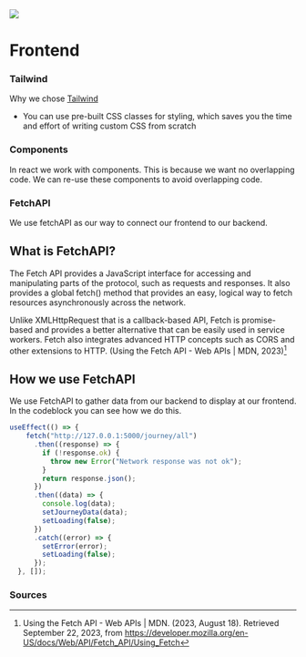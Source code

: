 <img src="https://ordinarycoders.com/_next/image?url=https%3A%2F%2Fd2gdtie5ivbdow.cloudfront.net%2Fmedia%2Fimages%2Fcover_react_tailwind.png&w=1920&q=75"/>

# Frontend


### Tailwind
Why we chose [Tailwind](https://tailwindcss.com)
- You can use pre-built CSS classes for styling, which saves you the time and effort of writing custom CSS from scratch

### Components


In react we work with components. This is because we want no overlapping code. We can re-use these components to avoid overlapping code.

### FetchAPI
We use fetchAPI as our way to connect our frontend to our backend. 

## What is FetchAPI?
The Fetch API provides a JavaScript interface for accessing and manipulating parts of the protocol, such as requests and responses. It also provides a global fetch() method that provides an easy, logical way to fetch resources asynchronously across the network.

Unlike XMLHttpRequest that is a callback-based API, Fetch is promise-based and provides a better alternative that can be easily used in service workers. Fetch also integrates advanced HTTP concepts such as CORS and other extensions to HTTP. (Using the Fetch API - Web APIs | MDN, 2023)[^1]

## How we use FetchAPI

We use FetchAPI to gather data from our backend to display at our frontend. In the codeblock you can see how we do this.
```javascript
useEffect(() => {
    fetch("http://127.0.0.1:5000/journey/all")
      .then((response) => {
        if (!response.ok) {
          throw new Error("Network response was not ok");
        }
        return response.json();
      })
      .then((data) => {
        console.log(data);
        setJourneyData(data);
        setLoading(false);
      })
      .catch((error) => {
        setError(error);
        setLoading(false);
      });
  }, []);
```

### Sources
[^1]: Using the Fetch API - Web APIs | MDN. (2023, August 18). Retrieved September 22, 2023, from https://developer.mozilla.org/en-US/docs/Web/API/Fetch_API/Using_Fetch

